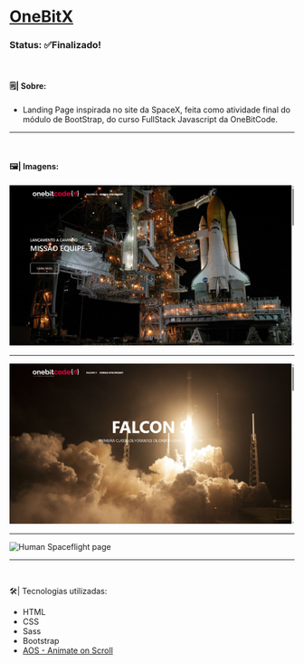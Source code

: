 # [OneBitX](https://github.com/leoodrano/onebitx)


### Status: ✅Finalizado! 

<br>

#### 🗒️| Sobre:

- Landing Page inspirada no site da SpaceX, feita como atividade final do módulo de BootStrap, do curso FullStack Javascript da OneBitCode.

<hr><br>

#### 🖼️| Imagens: 

![Homepage](./images/pageImages/Home.png "Homepage") <hr>
![Falcon 9 page](./images/pageImages/Falcon%209.png "Falcon 9 Page")<hr>
![Human Spaceflight page](./images/pageImages/Human%20Spaceflight.png "Human Spaceflight Page")<hr><br>


🛠️| Tecnologias utilizadas:
- HTML
- CSS
- Sass
- Bootstrap
- [AOS - Animate on Scroll](https://github.com/michalsnik/aos)

    
